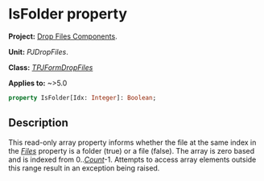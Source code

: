 # IsFolder property

**Project:** [Drop Files Components](../API.md).

**Unit:** _PJDropFiles_.

**Class:** _[TPJFormDropFiles](./TPJFormDropFiles.md)_

**Applies to:** ~>5.0

```pascal
property IsFolder[Idx: Integer]: Boolean;
```

## Description

This read-only array property informs whether the file at the same index in the _[Files](./TPJFormDropFiles-Files.md)_ property is a folder (true) or a file (false). The array is zero based and is indexed from 0.._[Count](./TPJFormDropFiles-Count.md)_-1. Attempts to access array elements outside this range result in an exception being raised.
